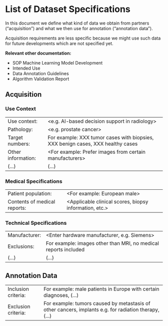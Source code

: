 # List of Dataset Specifications

In this document we define what kind of data we obtain from partners (“acquisition”) and what we then use for
annotation (“annotation data”).

Acquisition requirements are less specific because we might use such data for future developments which are
not specified yet.

**Relevant other documentation:**

* SOP Machine Learning Model Development
* Intended Use
* Data Annotation Guidelines
* Algorithm Validation Report

## Acquisition

### Use Context

|                    |                                                                                 |
|--------------------|---------------------------------------------------------------------------------|
| Use context:       | \<e.g. AI-based decision support in radiology>                                  |
| Pathology:         | \<e.g. prostate cancer>                                                         |
| Target numbers:    | For example: XXX tumor cases with biopsies, XXX benign cases, XXX healthy cases |
| Other information: | \<For example: Prefer images from certain manufacturers>                        |
| (...)              | (...)                                                                           |

### Medical Specifications

|                              |                                                          |
|------------------------------|----------------------------------------------------------|
| Patient population:          | \<For example: European male>                            |
| Contents of medical reports: | \<Applicable clinical scores, biopsy information, etc.\> |

### Technical Specifications

|               |                                                                 |
|---------------|-----------------------------------------------------------------|
| Manufacturer: | \<Enter hardware manufacturer, e.g. Siemens>                    |
| Exclusions:   | For example: images other than MRI, no medical reports included |
| (...)         | (...)                                                           |

## Annotation Data

|                     |                                                                                                       |
|---------------------|-------------------------------------------------------------------------------------------------------|
| Inclusion criteria: | For example: male patients in Europe with certain diagnoses, (...)                                    |
| Exclusion criteria: | For example: tumors caused by metastasis of other cancers, implants e.g. for radiation therapy, (...) |

